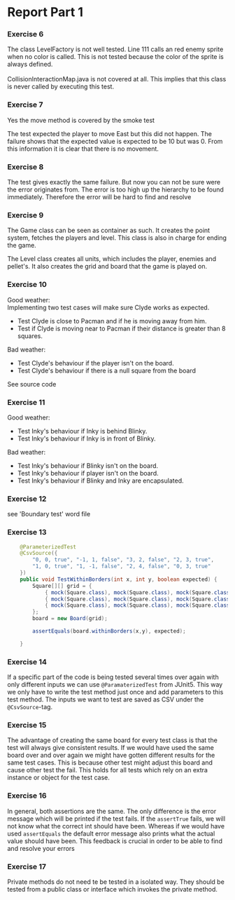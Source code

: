 # Report Part 1

### Exercise 6
The class LevelFactory is not well tested.
Line 111 calls an red enemy sprite when no color is called.
This is not tested because the color of the sprite is always defined.
<br/><br/>
CollisionInteractionMap.java is not covered at all.
This implies that this class is never called by executing this test.

### Exercise 7
Yes the move method is covered by the smoke test

The test expected the player to move East but this did not happen.
The failure shows that the expected value is expected to be 10 but was 0.
From this information it is clear that there is no movement.

### Exercise 8
The test gives exactly the same failure.
But now you can not be sure were the error originates from.
The error is too high up the hierarchy to be found immediately.
Therefore the error will be hard to find and resolve

### Exercise 9
The Game class can be seen as container as such.
It creates the point system, fetches the players and level.
This class is also in charge for ending the game.

The Level class creates all units, which includes the player,
enemies and pellet's. It also creates the grid and board that 
the game is played on.

### Exercise 10
Good weather: </br>
Implementing two test cases will make sure Clyde works as expected.
- Test Clyde is close to Pacman and if he is moving away from him.
- Test if Clyde is moving near to Pacman if their distance is greater than 8 squares.

Bad weather: <br/>
- Test Clyde's behaviour if the player isn't on the board.
- Test Clyde's behaviour if there is a null square from the board

 See source code 

### Exercise 11
Good weather: </br>
- Test Inky's behaviour if Inky is behind Blinky.
- Test Inky's behaviour if Inky is in front of Blinky.

Bad weather: <br/>
- Test Inky's behaviour if Blinky isn't on the board.
- Test Inky's behaviour if player isn't on the board.
- Test Inky's behaviour if Blinky and Inky are encapsulated.

### Exercise 12
see 'Boundary test' word file       
           
### Exercise 13
```java
    @ParameterizedTest
    @CsvSource({
        "0, 0, true", "-1, 1, false", "3, 2, false", "2, 3, true",
        "1, 0, true", "1, -1, false", "2, 4, false", "0, 3, true"
    })
    public void TestWithinBorders(int x, int y, boolean expected) {
        Square[][] grid = {
            { mock(Square.class), mock(Square.class), mock(Square.class),  mock(Square.class) },
            { mock(Square.class), mock(Square.class), mock(Square.class),  mock(Square.class) },
            { mock(Square.class), mock(Square.class), mock(Square.class),  mock(Square.class) }
        };
        board = new Board(grid);

        assertEquals(board.withinBorders(x,y), expected);

    }
```

### Exercise 14
If a specific part of the code is being tested several times over again with only different inputs
we can use `@ParamaterizedTest` from JUnit5. This way we only have to write the test method just once and
add parameters to this test method.
The inputs we want to test are saved as CSV under the `@CsvSource`-tag.

### Exercise 15
The advantage of creating the same board for every test class is that the test will
always give consistent results. If we would have used the same board over and over
again we might have gotten different results for the same test cases. This is
because other test might adjust this board and cause other test the fail.
This holds for all tests which rely on an extra instance or object for the test case.

### Exercise 16
In general, both assertions are the same. The only difference is the error message
which will be printed if the test fails. If the `assertTrue` fails, we will not know
what the correct int should have been. Whereas if we would have used `assertEquals`
the default error message also prints what the actual value should have been. This
feedback is crucial in order to be able to find and resolve your errors

### Exercise 17
Private methods do not need te be tested in a isolated way. They should be tested from a public class
or interface which invokes the private method.